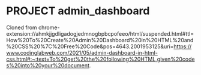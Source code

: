 # PROJECT admin_dashboard

Cloned from 
chrome-extension://ahmkjjgdligadogjedmnogbpbcpofeeo/html/suspended.html#ttl=How%20To%20Create%20Admin%20Dashboard%20in%20HTML%20and%20CSS%20%7C%20Free%20Code&pos=4643.2001953125&uri=https://www.codinglabweb.com/2021/05/admin-dashboard-in-html-css.html#:~:text=To%20get%20the%20following%20HTML,given%20codes%20into%20your%20document.
